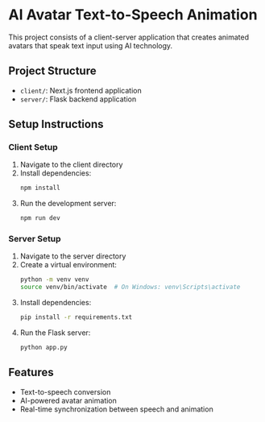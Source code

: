 # AI Avatar Text-to-Speech Animation

This project consists of a client-server application that creates animated avatars that speak text input using AI technology.

## Project Structure

- `client/`: Next.js frontend application
- `server/`: Flask backend application

## Setup Instructions

### Client Setup

1. Navigate to the client directory
2. Install dependencies:
   ```bash
   npm install
   ```
3. Run the development server:
   ```bash
   npm run dev
   ```

### Server Setup

1. Navigate to the server directory
2. Create a virtual environment:
   ```bash
   python -m venv venv
   source venv/bin/activate  # On Windows: venv\Scripts\activate
   ```
3. Install dependencies:
   ```bash
   pip install -r requirements.txt
   ```
4. Run the Flask server:
   ```bash
   python app.py
   ```

## Features

- Text-to-speech conversion
- AI-powered avatar animation
- Real-time synchronization between speech and animation
